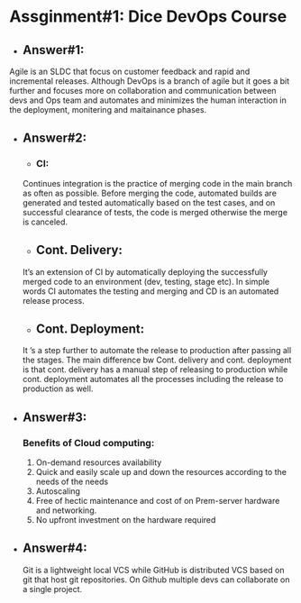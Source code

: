 # Assginment#1: Dice DevOps Course

* ## Answer#1:
Agile is an SLDC that focus on customer feedback and rapid and incremental releases. Although DevOps is a branch of agile but it goes a bit further and focuses more on collaboration and communication between devs and Ops team and automates and minimizes the human interaction in the deployment, monitering and maitainance phases.

* ## Answer#2:
    * ### CI:
     Continues integration is the practice of merging code in the main branch as often as possible. Before merging the code, automated builds are generated and tested automatically based on the test cases, and on successful clearance of tests, the code is merged otherwise the merge is canceled.
    * ## Cont. Delivery:
     It’s an extension of CI by automatically deploying the successfully merged code to an environment (dev, testing, stage etc). In simple words CI automates the testing and merging and CD is an automated release process.
    * ## Cont. Deployment:
    It ’s a step further to automate the release to production after passing all the stages. The main difference bw Cont. delivery and cont. deployment is that cont. delivery has a manual step of releasing to production while cont. deployment automates all the processes including the release to production as well.

* ## Answer#3:
  ### Benefits of Cloud computing:
    1. On-demand resources availability
    2. Quick and easily scale up and down the resources according to the needs of the needs
    3. Autoscaling
    4. Free of hectic maintenance and cost of on Prem-server hardware and networking.
    5. No upfront investment on the hardware required

* ## Answer#4:
    Git is a lightweight local VCS while GitHub is distributed VCS based on git that host git repositories. On Github multiple devs can collaborate on a single project.